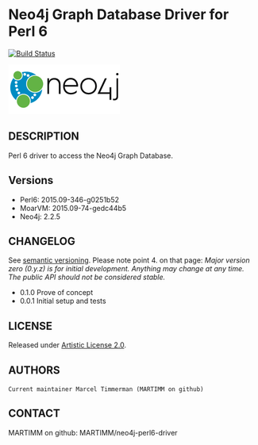 # Neo4j Graph Database Driver for Perl 6

[![Build Status](https://travis-ci.org/MARTIMM/neo4j-perl6-driver.svg?branch=master)](https://travis-ci.org/MARTIMM/neo4j-perl6-driver)

![Leaf](doc/neo4j-logo-2015.png)

## DESCRIPTION

Perl 6 driver to access the Neo4j Graph Database.

## Versions

* Perl6:        2015.09-346-g0251b52
* MoarVM:       2015.09-74-gedc44b5
* Neo4j:        2.2.5

## CHANGELOG

See [semantic versioning](http://semver.org/). Please note point 4. on
that page: *Major version zero (0.y.z) is for initial development. Anything may
change at any time. The public API should not be considered stable.*

* 0.1.0 Prove of concept
* 0.0.1
  Initial setup and tests

## LICENSE

Released under [Artistic License 2.0](http://www.perlfoundation.org/artistic_license_2_0).

## AUTHORS

```
Current maintainer Marcel Timmerman (MARTIMM on github)
```

## CONTACT

MARTIMM on github: MARTIMM/neo4j-perl6-driver


